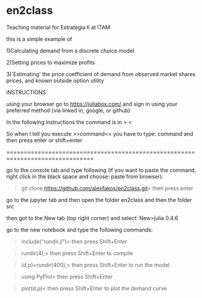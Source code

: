 # en2class
Teaching material for Estrategia II at ITAM

this is a simple example of

1)Calculating demand from a discrete choice model

2)Setting prices to maximize profits 

3)`Estimating' the price coefficient of demand from observed market shares prices, and known outside option utility


INSTRUCTIONS

using your browser go to https://juliabox.com/ and sign in using your preferred method (via linked in, google, or github)

In the following instructions the command is in > < 

So when I tell you execute >>command<< you have to type: command  and then press enter or shift+enter

===============================================================================

go to the console tab and type following (if you want to paste the command, right click in the black space and choose: paste from browser):

>git clone https://github.com/alexfakos/en2class.git<  then press enter

go to the jupyter tab and then open the folder  en2class and then the folder src

then got to the New tab (top right corner) and select: New>julia 0.4.6

go to the new notebook and type the following commands:

>include("rundir.jl")<    then press Shift+Enter

>rundir(4);<              then press Shift+Enter to compile

>(d,p)=rundir(400);<      then press Shift+Enter to run the model

>using PyPlot<            then press Shift+Enter 

>plot(d,p)<               then press Shift+Enter to plot the demand curve
